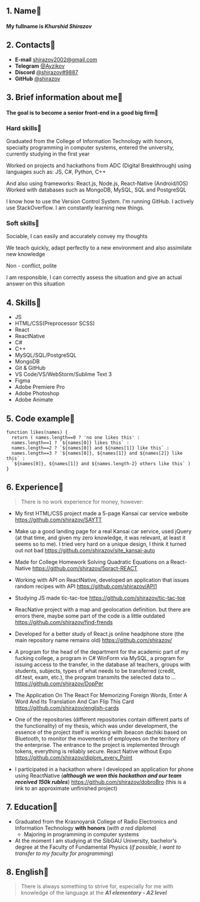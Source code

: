 ## 1. Name:avocado: 
#### My fullname is _Khurshid Shirazov_
## 2. Contacts:grapes:
   * __E-mail__ [shirazov2002@gmail.com](shirazov2002@gmail.com "My mail💛🧡💚")
   * __Telegram__ [@Ayzikov](https://t.me/ayzikov "My telegram account 💙💝🖤") 
   * __Discord__ [@shirazov#9887](https://discordapp.com/users/661210811242643456 "My discord account 💗💙💚")
   * __GitHub__ [@shirazov](https://github.com/shirazov "My github account 💚💜🖤")
## 3. Brief information about me:apple:
#### The goal is to become a senior front-end in a good big firm:lemon:
### Hard skills:pineapple: 
Graduated from the College of Information Technology with honors, specialty programming in computer systems, entered the university, currently studying in the first year 

Worked on projects and hackathons from ADC (Digital Breakthrough) using languages such as: JS, C#, Python, C++

And also using frameworks:
React.js, Node.js, React-Native (Android/IOS)
Worked with databases such as MongoDB, MySQL, SQL and PostgreSQL

I know how to use the Version Control System. I'm running GitHub. I actively use StackOverflow. I am constantly learning new things.


### Soft skills:cherries:

Sociable, I can easily and accurately convey my thoughts

We teach quickly, adapt perfectly to a new environment and also assimilate new knowledge

Non - conflict, polite

I am responsible, I can correctly assess the situation and give an actual answer on this situation
## 4. Skills:strawberry:
   * JS
   * HTML/CSS(Preprocessor SCSS)
   * React
   * ReactNative
   * C#
   * C++
* MySQL/SQL/PostgreSQL
* MongoDB
* Git & GitHub
* VS Code/VS/WebStorm/Sublime Text 3
* Figma
* Adobe Premiere Pro
* Adobe Photoshop
* Adobe Animate 
## 5.  Code example:banana:
```
function likes(names) {
  return ( names.length==0 ? 'no one likes this' : 
  names.length==1 ? `${names[0]} likes this` : 
  names.length==2 ? `${names[0]} and ${names[1]} like this` : 
  names.length==3 ? `${names[0]}, ${names[1]} and ${names[2]} like this` : 
  `${names[0]}, ${names[1]} and ${names.length-2} others like this` )
}
```
## 6. Experience:pear:
>There is no work experience for money, however:
   
   * My first HTML/CSS project made a 5-page Kansai car service website 
   https://github.com/shirazov/SAYTT
   * Make up a good landing page for a real Kansai car service, used jQuery (at that time, and given my zero knowledge, it was relevant, at least it seems so to me). I tried very hard on a unique design, I think it turned out not bad
   https://github.com/shirazov/site_kansai-auto
   * Made for College Homework Solving Quadratic Equations on a React-Native
   https://github.com/shirazov/5pract-REACT
   * Working with API on ReactNative, developed an application that issues random recipes with API
   https://github.com/shirazov/API1
   * Studying JS made tic-tac-toe
   https://github.com/shirazov/tic-tac-toe
   * ReacNative project with a map and geolocation definition. but there are errors there, maybe some part of the code is a little outdated
   https://github.com/shirazov/find-frends

   * Developed for a better study of React.js online headphone store (the main repository name remains old)
   https://github.com/shirazov/
* A program for the head of the department for the academic part of my fucking college, a program in C# WinForm via MySQL, a program for issuing access to the transfer, in the database all teachers, groups with students, subjects, types of what needs to be transferred (credit, dif.test, exam, etc.), the program transmits the selected data to …
https://github.com/shirazov/DopPer
* The Application On The React For Memorizing Foreign Words, Enter A Word And Its Translation And Can Flip This Card
https://github.com/shirazov/english-cards
* One of the repositories (different repositories contain different parts of the functionality) of my thesis, which was under development, the essence of the project itself is working with ibeacon dachiki based on Bluetooth, to monitor the movements of employees on the territory of the enterprise. The entrance to the project is implemented through tokens, everything is reliably secure. React Native without Expo
 https://github.com/shirazov/diplom_every_Point
*  I participated in a hackathon where I developed an application for phone using ReactNative (___although we won this hackathon and our team received 150k rubles___)
   https://github.com/shirazov/dobroBro (this is a link to an approximate unfinished project)
## 7. Education:watermelon:
* Graduated from the Krasnoyarsk College of Radio Electronics and Information Technology __with honors__ (_with a red diploma_)
   * Majoring in programming in computer systems
* At the moment I am studying at the SibGAU University, bachelor's degree at the Faculty of Fundamental Physics (_if possible, I want to transfer to my faculty for programming_)
## 8. English:peach:
  >There is always something to strive for, especially for me with knowledge of the language at the ___A1 elementary - A2 level___
  